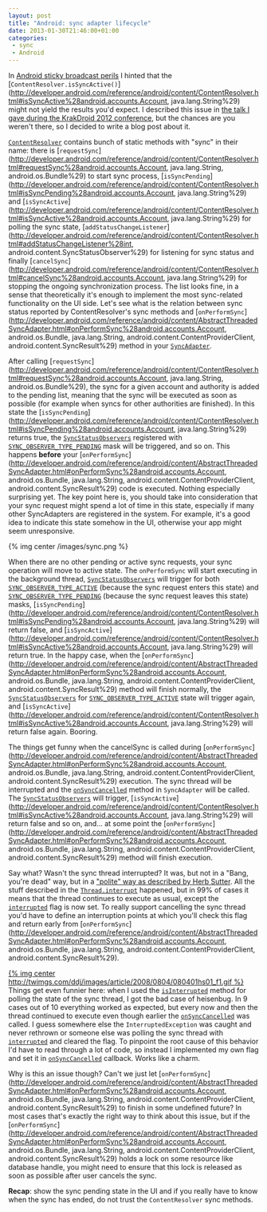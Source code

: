 ```yaml
---
layout: post
title: "Android: sync adapter lifecycle"
date: 2013-01-30T21:46:00+01:00
categories:
 - sync
 - Android
---
```


In [Android sticky broadcast perils](/blog/2012/09/26/android-sticky-broadcast-perils) I hinted that the [`ContentResolver.isSyncActive()`](http://developer.android.com/reference/android/content/ContentResolver.html#isSyncActive%28android.accounts.Account, java.lang.String%29) might not yield the results you'd expect. I described this issue in [the talk I gave during the KrakDroid 2012 conference](/blog/2012/12/18/krakdroid-aftermath), but the chances are you weren't there, so I decided to write a blog post about it.

[`ContentResolver`](http://developer.android.com/reference/android/content/ContentResolver.html) contains bunch of static methods with "sync" in their name: there is [`requestSync`](http://developer.android.com/reference/android/content/ContentResolver.html#requestSync%28android.accounts.Account, java.lang.String, android.os.Bundle%29) to start sync process, [`isSyncPending`](http://developer.android.com/reference/android/content/ContentResolver.html#isSyncPending%28android.accounts.Account, java.lang.String%29) and [`isSyncActive`](http://developer.android.com/reference/android/content/ContentResolver.html#isSyncActive%28android.accounts.Account, java.lang.String%29) for polling the sync state, [`addStatusChangeListener`](http://developer.android.com/reference/android/content/ContentResolver.html#addStatusChangeListener%28int, android.content.SyncStatusObserver%29) for listening for sync status and finally [`cancelSync`](http://developer.android.com/reference/android/content/ContentResolver.html#cancelSync%28android.accounts.Account, java.lang.String%29) for stopping the ongoing synchronization process. The list looks fine, in a sense that theoretically it's enough to implement the most sync-related functionality on the UI side. Let's see what is the relation between sync status reported by ContentResolver's sync methods and [`onPerformSync`](http://developer.android.com/reference/android/content/AbstractThreadedSyncAdapter.html#onPerformSync%28android.accounts.Account, android.os.Bundle, java.lang.String, android.content.ContentProviderClient, android.content.SyncResult%29) method in your [`SyncAdapter`](http://developer.android.com/reference/android/content/AbstractThreadedSyncAdapter.html).

After calling [`requestSync`](http://developer.android.com/reference/android/content/ContentResolver.html#requestSync%28android.accounts.Account, java.lang.String, android.os.Bundle%29), the sync for a given account and authority is added to the pending list, meaning that the sync will be executed as soon as possible (for example when syncs for other authorities are finished). In this state the [`isSyncPending`](http://developer.android.com/reference/android/content/ContentResolver.html#isSyncPending%28android.accounts.Account, java.lang.String%29) returns true, the [`SyncStatusObservers`](http://developer.android.com/reference/android/content/SyncStatusObserver.html) registered with [`SYNC_OBSERVER_TYPE_PENDING`](http://developer.android.com/reference/android/content/ContentResolver.html#SYNC_OBSERVER_TYPE_PENDING) mask will be triggered, and so on. This happens **before** your [`onPerformSync`](http://developer.android.com/reference/android/content/AbstractThreadedSyncAdapter.html#onPerformSync%28android.accounts.Account, android.os.Bundle, java.lang.String, android.content.ContentProviderClient, android.content.SyncResult%29) code is executed. Nothing especially surprising yet. The key point here is, you should take into consideration that your sync request might spend a lot of time in this state, especially if many other SyncAdapters are registered in the system. For example, it's a good idea to indicate this state somehow in the UI, otherwise your app might seem unresponsive.

{% img center /images/sync.png %}

When there are no other pending or active sync requests, your sync operation will move to active state. The `onPerformSync` will start executing in the background thread, [`SyncStatusObservers`](http://developer.android.com/reference/android/content/SyncStatusObserver.html) will trigger for both [`SYNC_OBSERVER_TYPE_ACTIVE`](http://developer.android.com/reference/android/content/ContentResolver.html#SYNC_OBSERVER_TYPE_ACTIVE) (because the sync request enters this state) and [`SYNC_OBSERVER_TYPE_PENDING`](http://developer.android.com/reference/android/content/ContentResolver.html#SYNC_OBSERVER_TYPE_PENDING) (because the sync request leaves this state) masks, [`isSyncPending`](http://developer.android.com/reference/android/content/ContentResolver.html#isSyncPending%28android.accounts.Account, java.lang.String%29) will return false, and [`isSyncActive`](http://developer.android.com/reference/android/content/ContentResolver.html#isSyncActive%28android.accounts.Account, java.lang.String%29) will return true. In the happy case, when the [`onPerformSync`](http://developer.android.com/reference/android/content/AbstractThreadedSyncAdapter.html#onPerformSync%28android.accounts.Account, android.os.Bundle, java.lang.String, android.content.ContentProviderClient, android.content.SyncResult%29) method will finish normally, the [`SyncStatusObservers`](http://developer.android.com/reference/android/content/SyncStatusObserver.html) for [`SYNC_OBSERVER_TYPE_ACTIVE`](http://developer.android.com/reference/android/content/ContentResolver.html#SYNC_OBSERVER_TYPE_ACTIVE) state will trigger again, and [`isSyncActive`](http://developer.android.com/reference/android/content/ContentResolver.html#isSyncActive%28android.accounts.Account, java.lang.String%29) will return false again. Booring.

The things get funny when the cancelSync is called during [`onPerformSync`](http://developer.android.com/reference/android/content/AbstractThreadedSyncAdapter.html#onPerformSync%28android.accounts.Account, android.os.Bundle, java.lang.String, android.content.ContentProviderClient, android.content.SyncResult%29) execution. The sync thread will be interrupted and the [`onSyncCancelled`](http://developer.android.com/reference/android/content/AbstractThreadedSyncAdapter.html#onSyncCanceled%28%29) method in `SyncAdapter` will be called. The [`SyncStatusObservers`](http://developer.android.com/reference/android/content/SyncStatusObserver.html) will trigger, [`isSyncActive`](http://developer.android.com/reference/android/content/ContentResolver.html#isSyncActive%28android.accounts.Account, java.lang.String%29) will return false and so on, and... at some point the [`onPerformSync`](http://developer.android.com/reference/android/content/AbstractThreadedSyncAdapter.html#onPerformSync%28android.accounts.Account, android.os.Bundle, java.lang.String, android.content.ContentProviderClient, android.content.SyncResult%29) method will finish execution.

Say what? Wasn't the sync thread interrupted? It was, but not in a "Bang, you're dead" way, but in a ["polite" way as described by Herb Sutter](http://www.drdobbs.com/parallel/interrupt-politely/207100682). All the stuff described in the [`Thread.interrupt`](http://developer.android.com/reference/java/lang/Thread.html#interrupt%28%29) happened, but in 99% of cases it means that the thread continues to execute as usual, except the [`interrupted`](http://developer.android.com/reference/java/lang/Thread.html#isInterrupted%28%29) flag is now set. To really support cancelling the sync thread you'd have to define an interruption points at which you'll check this flag and return early from [`onPerformSync`](http://developer.android.com/reference/android/content/AbstractThreadedSyncAdapter.html#onPerformSync%28android.accounts.Account, android.os.Bundle, java.lang.String, android.content.ContentProviderClient, android.content.SyncResult%29).

[{% img center http://twimgs.com/ddj/images/article/2008/0804/080401hs01_f1.gif %}](http://twimgs.com/ddj/images/article/2008/0804/080401hs01_f1.gif)
Things get even funnier here: when I used the [`isInterrupted`](http://developer.android.com/reference/java/lang/Thread.html#isInterrupted%28%29) method for polling the state of the sync thread, I got the bad case of heisenbug. In 9 cases out of 10 everything worked as expected, but every now and then the thread continued to execute even though earlier the [`onSyncCancelled`](http://developer.android.com/reference/android/content/AbstractThreadedSyncAdapter.html#onSyncCanceled%28%29) was called. I guess somewhere else the `InterruptedException` was caught and never rethrown or someone else was polling the sync thread with [`interrupted`](http://developer.android.com/reference/java/lang/Thread.html#interrupted%28%29) and cleared the flag. To pinpoint the root cause of this behavior I'd have to read through a lot of code, so instead I implemented my own flag and set it in [`onSyncCancelled`](http://developer.android.com/reference/android/content/AbstractThreadedSyncAdapter.html#onSyncCanceled%28%29) callback. Works like a charm.

Why is this an issue though? Can't we just let [`onPerformSync`](http://developer.android.com/reference/android/content/AbstractThreadedSyncAdapter.html#onPerformSync%28android.accounts.Account, android.os.Bundle, java.lang.String, android.content.ContentProviderClient, android.content.SyncResult%29) to finish in some undefined future? In most cases that's exactly the right way to think about this issue, but if the [`onPerformSync`](http://developer.android.com/reference/android/content/AbstractThreadedSyncAdapter.html#onPerformSync%28android.accounts.Account, android.os.Bundle, java.lang.String, android.content.ContentProviderClient, android.content.SyncResult%29) holds a lock on some resource like database handle, you might need to ensure that this lock is released as soon as possible after user cancels the sync.

**Recap**: show the sync pending state in the UI and if you really have to know when the sync has ended, do not trust the `ContentResolver` sync methods.
